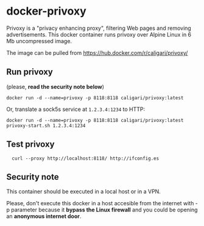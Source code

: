 # docker-privoxy

Privoxy is a "privacy enhancing proxy", filtering Web pages and removing advertisements. This docker container runs privoxy over Alpine Linux in 6 Mb uncompressed image.

The image can be pulled from https://hub.docker.com/r/caligari/privoxy/

## Run privoxy

(please, __read the security note below__)

    docker run -d --name=privoxy -p 8118:8118 caligari/privoxy:latest

Or, translate a sock5s service at `1.2.3.4:1234` to HTTP:

    docker run -d --name=privoxy -p 8118:8118 caligari/privoxy:latest privoxy-start.sh 1.2.3.4:1234
    
## Test privoxy

      curl --proxy http://localhost:8118/ http://ifconfig.es
      
## Security note

This container should be executed in a local host or in a VPN.

Please, don't execute this docker in a host accesible from the internet with -p parameter because it __bypass the Linux firewall__ and you could be opening an __anonymous internet door__.

